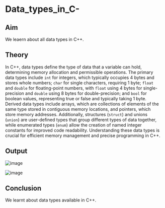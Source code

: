 # Data_types_in_C-
## Aim
We leaern about all data types in C++.
## Theory
In C++, data types define the type of data that a variable can hold, determining memory allocation and permissible operations. The primary data types include `int` for integers, which typically occupies 4 bytes and stores whole numbers; `char` for single characters, requiring 1 byte; `float` and `double` for floating-point numbers, with `float` using 4 bytes for single-precision and `double` using 8 bytes for double-precision; and `bool` for boolean values, representing true or false and typically taking 1 byte. Derived data types include arrays, which are collections of elements of the same type stored in contiguous memory locations, and pointers, which store memory addresses. Additionally, structures (`struct`) and unions (`union`) are user-defined types that group different types of data together, while enumerated types (`enum`) allow the creation of named integer constants for improved code readability. Understanding these data types is crucial for efficient memory management and precise programming in C++.
## Output

![image](https://github.com/user-attachments/assets/edd1f638-a40a-4090-b72d-e6a7d4be8253)

![image](https://github.com/user-attachments/assets/21f914e5-cbf8-440a-82c4-b8cb4a8ce6e8)

## Conclusion
We learnt about data types available in C++.
